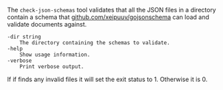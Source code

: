 The `check-json-schemas` tool validates that all the JSON files in a directory
contain a schema that
[github.com/xeipuuv/gojsonschema](github.com/xeipuuv/gojsonschema) can load
and validate documents against.

    -dir string
        The directory containing the schemas to validate.
    -help
        Show usage information.
    -verbose
        Print verbose output.

If if finds any invalid files it will set the exit status to 1. Otherwise it
is 0.
